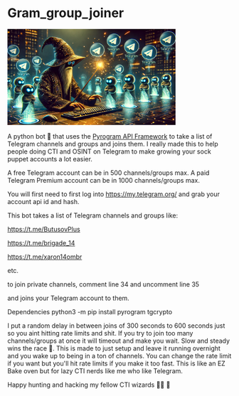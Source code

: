 # Gram_group_joiner

<img src="https://raw.githubusercontent.com/spmedia/Telegram-Channel-Joiner/main/wizard3.jpg" style="width: 75%; height: 75%" />

A python bot 🤖 that uses the [Pyrogram API Framework](https://docs.pyrogram.org/) to take a list of Telegram channels and groups and joins them. I really made this to help people doing CTI and OSINT on Telegram to make growing your sock puppet accounts a lot easier.

A free Telegram account can be in 500 channels/groups max. A paid Telegram Premium account can be in 1000 channels/groups max.

You will first need to first log into https://my.telegram.org/ and grab your account api id and hash.

This bot takes a list of Telegram channels and groups like:

https://t.me/ButusovPlus

https://t.me/brigade_14

https://t.me/xaron14ombr

etc.

to join private channels, comment line 34 and uncomment line 35

and joins your Telegram account to them.

Dependencies 
python3 -m pip install pyrogram tgcrypto

I put a random delay in between joins of 300 seconds to 600 seconds just so you aint hitting rate limits and shit. If you try to join too many channels/groups at once it will timeout and make you wait. Slow and steady wins the race 🐢. This is made to just setup and leave it running overnight and you wake up to being in a ton of channels. You can change the rate limit if you want but you'll hit rate limits if you make it too fast. This is like an EZ Bake oven but for lazy CTI nerds like me who like Telegram.

Happy hunting and hacking my fellow CTI wizards 🧙‍♂️ 🎯
